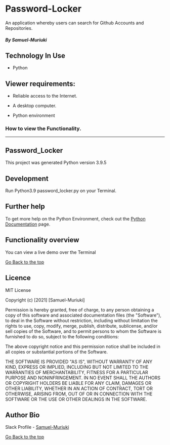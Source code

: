 # Password-Locker
An application whereby users can search for Github Accounts and Repositories.

##### By Samuel-Muriuki

## Technology In Use
* Python


## Viewer requirements:

* Reliable access to the Internet.

* A desktop computer.

* Python environment

### How to view the Functionality.
****
## Password_Locker

This project was generated Python version 3.9.5

## Development 

Run Python3.9 password_locker.py on your Terminal.

## Further help

To get more help on the Python Environment, check out the [Python Documentation](https://docs.python.org/3/library/venv.html) page.

## Functionality overview

You can view a live demo over the Terminal

[Go Back to the top](#Password-Locker)

## Licence

MIT License

Copyright (c) [2021] [Samuel-Muriuki]

Permission is hereby granted, free of charge, to any person obtaining a copy
of this software and associated documentation files (the "Software"), to deal
in the Software without restriction, including without limitation the rights
to use, copy, modify, merge, publish, distribute, sublicense, and/or sell
copies of the Software, and to permit persons to whom the Software is
furnished to do so, subject to the following conditions:

The above copyright notice and this permission notice shall be included in all
copies or substantial portions of the Software.

THE SOFTWARE IS PROVIDED "AS IS", WITHOUT WARRANTY OF ANY KIND, EXPRESS OR
IMPLIED, INCLUDING BUT NOT LIMITED TO THE WARRANTIES OF MERCHANTABILITY,
FITNESS FOR A PARTICULAR PURPOSE AND NONINFRINGEMENT. IN NO EVENT SHALL THE
AUTHORS OR COPYRIGHT HOLDERS BE LIABLE FOR ANY CLAIM, DAMAGES OR OTHER
LIABILITY, WHETHER IN AN ACTION OF CONTRACT, TORT OR OTHERWISE, ARISING FROM,
OUT OF OR IN CONNECTION WITH THE SOFTWARE OR THE USE OR OTHER DEALINGS IN THE
SOFTWARE.


## Author Bio

Slack Profile - [Samuel-Muriuki](https://app.slack.com/)

[Go Back to the top](#Password-Locker)
